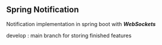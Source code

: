 ## Spring Notification

Notification implementation in spring boot with <b>*WebSockets*</b>

develop : main branch for storing finished features
